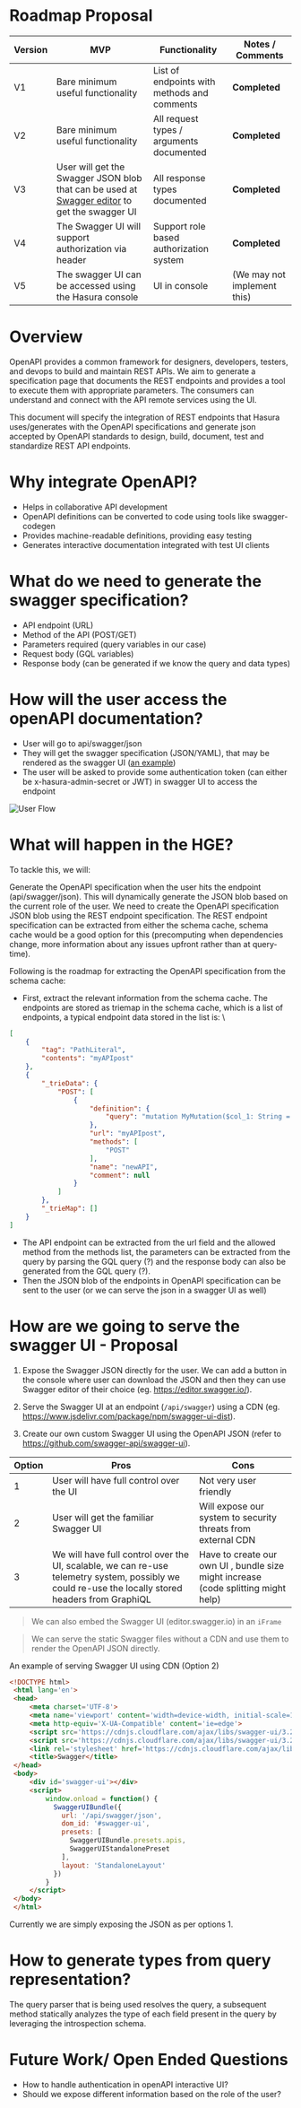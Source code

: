 # Roadmap Proposal

| Version | MVP                                                                                                                        | Functionality                               | Notes / Comments                            |
|---------|----------------------------------------------------------------------------------------------------------------------------|---------------------------------------------|---------------------------------------------|
| V1      | Bare minimum useful functionality                                                                                          | List of endpoints with methods and comments | **Completed**                               |
| V2      | Bare minimum useful functionality                                                                                          | All request types / arguments documented    | **Completed**                               |
| V3      | User will get the Swagger JSON blob that can be used at [Swagger editor](https://editor.swagger.io/) to get the swagger UI | All response types documented               | **Completed**                               |
| V4      | The Swagger UI will support authorization via header                                                                       | Support role based authorization system     | **Completed**                               |
| V5      | The swagger UI can be accessed using the Hasura console                                                                    | UI in console                               | (We may not implement this)                 |


# Overview

OpenAPI provides a common framework for designers, developers, testers, and devops to build and maintain REST APIs. We aim to generate a specification page that documents the REST endpoints and provides a tool to execute them with appropriate parameters. The consumers can understand and connect with the API remote services using the UI.

This document will specify the integration of REST endpoints that Hasura uses/generates with the OpenAPI specifications and generate json accepted by OpenAPI standards to design, build, document, test and standardize REST API endpoints.


# Why integrate OpenAPI?

* Helps in collaborative API development
* OpenAPI definitions can be converted to code using tools like swagger-codegen
* Provides machine-readable definitions, providing easy testing
* Generates interactive documentation integrated with test UI clients


# What do we need to generate the swagger specification?

* API endpoint (URL)
* Method of the API (POST/GET)
* Parameters required (query variables in our case)
* Request body (GQL variables)
* Response body (can be generated if we know the query and data types)

# How will the user access the openAPI documentation?

* User will go to api/swagger/json
* They will get the swagger specification (JSON/YAML), that may be rendered as the swagger UI ([an example](https://petstore.swagger.io/))
* The user will be asked to provide some authentication token (can either be x-hasura-admin-secret or JWT) in swagger UI to access the endpoint

![User Flow](https://user-images.githubusercontent.com/92299/178194103-8789fee3-5e0e-4b1e-a387-3cff6702f753.png)


# What will happen in the HGE?

To tackle this, we will:

Generate the OpenAPI specification when the user hits the endpoint (api/swagger/json). This will dynamically generate the JSON blob based on the current role of the user. We need to create the OpenAPI specification JSON blob using the REST endpoint specification. The REST endpoint specification can be extracted from either the schema cache, schema cache would be a good option for this (precomputing when dependencies change, more information about any issues upfront rather than at query-time).

Following is the roadmap for extracting the OpenAPI specification from the schema cache:

* First, extract the relevant information from the schema cache. The endpoints are stored as triemap in the schema cache, which is a list of endpoints, a typical endpoint data stored in the list is: \

``` JSON
[
    {
        "tag": "PathLiteral",
        "contents": "myAPIpost"
    },
    {
        "_trieData": {
            "POST": [
                {
                    "definition": {
                        "query": "mutation MyMutation($col_1: String = \"\", $col_2: String = \"\", $id: Int = 10) {\n  insert_table_1(objects: {col_1: $col_1, col_2: $col_2, id: $id}) {\n    affected_rows\n  }\n}"
                    },
                    "url": "myAPIpost",
                    "methods": [
                        "POST"
                    ],
                    "name": "newAPI",
                    "comment": null
                }
            ]
        },
        "_trieMap": []
    }
]
```


* The API endpoint can be extracted from the url field and the allowed method from the methods list, the parameters can be extracted from the query by parsing the GQL query (?) and the response body can also be generated from the GQL query (?).
* Then the JSON blob of the endpoints in OpenAPI specification can be sent to the user (or we can serve the json in a swagger UI as well)

# How are we going to serve the swagger UI - Proposal

1. Expose the Swagger JSON directly for the user. We can add a button in the console where user can download the JSON and then they can use Swagger editor of their choice (eg. https://editor.swagger.io/).

2. Serve the Swagger UI at an endpoint (`/api/swagger`) using a CDN (eg. https://www.jsdelivr.com/package/npm/swagger-ui-dist).

3. Create our own custom Swagger UI using the OpenAPI JSON (refer to https://github.com/swagger-api/swagger-ui).

| Option | Pros | Cons |
|--------|------|------|
| 1      |  User will have full control over the UI  |   Not very user friendly   |
| 2      |  User will get the familiar Swagger UI    |   Will expose our system to security threats from external CDN  |
| 3      |  We will have full control over the UI, scalable, we can re-use telemetry system, possibly we could re-use the locally stored headers from GraphiQL   |   Have to create our own UI , bundle size might increase (code splitting might help)  |

> We can also embed the Swagger UI (editor.swagger.io) in an `iFrame`

> We can serve the static Swagger files without a CDN and use them to render the OpenAPI JSON directly.

An example of serving Swagger UI using CDN (Option 2)
```html
<!DOCTYPE html>
 <html lang='en'>
 <head> 
     <meta charset='UTF-8'> 
     <meta name='viewport' content='width=device-width, initial-scale=1.0'> 
     <meta http-equiv='X-UA-Compatible' content='ie=edge'> 
     <script src='https://cdnjs.cloudflare.com/ajax/libs/swagger-ui/3.22.1/swagger-ui-standalone-preset.js'></script> 
     <script src='https://cdnjs.cloudflare.com/ajax/libs/swagger-ui/3.22.1/swagger-ui-bundle.js'></script> 
     <link rel='stylesheet' href='https://cdnjs.cloudflare.com/ajax/libs/swagger-ui/3.22.1/swagger-ui.css' /> 
     <title>Swagger</title> 
 </head> 
 <body> 
     <div id='swagger-ui'></div> 
     <script> 
         window.onload = function() { 
           SwaggerUIBundle({ 
             url: '/api/swagger/json', 
             dom_id: '#swagger-ui', 
             presets: [ 
               SwaggerUIBundle.presets.apis, 
               SwaggerUIStandalonePreset 
             ], 
             layout: 'StandaloneLayout' 
           }) 
         } 
     </script> 
 </body> 
 </html>
```

Currently we are simply exposing the JSON as per options 1.


# How to generate types from query representation?

The query parser that is being used resolves the query, a subsequent method statically analyzes the type of each field present in the query by leveraging the introspection schema.

# Future Work/ Open Ended Questions

* How to handle authentication in openAPI interactive UI?
* Should we expose different information based on the role of the user?
